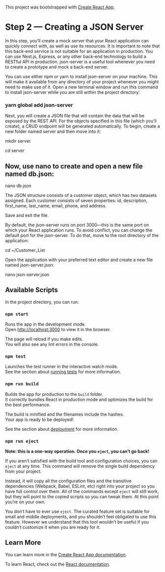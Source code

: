 This project was bootstrapped with [Create React App](https://github.com/facebook/create-react-app).

# Step 2 — Creating a JSON Server

In this step, you’ll create a mock server that your React application can quickly connect with, as well as use its resources. It is important to note that this back-end service is not suitable for an application in production. You can use Nest.js, Express, or any other back-end technology to build a RESTful API in production. json-server is a useful tool whenever you need to create a prototype and mock a back-end server.

You can use either npm or yarn to install json-server on your machine. This will make it available from any directory of your project whenever you might need to make use of it. Open a new terminal window and run this command to install json-server while you are still within the project directory:

### yarn global add json-server

Next, you will create a JSON file that will contain the data that will be exposed by the REST API. For the objects specified in this file (which you’ll create), a CRUD endpoint will be generated automatically. To begin, create a new folder named server and then move into it:

mkdir server

cd server

## Now, use nano to create and open a new file named db.json:

nano db.json

The JSON structure consists of a customer object, which has two datasets assigned. Each customer consists of seven properties: id, description, first_name, last_name, email, phone, and address.

Save and exit the file.

By default, the json-server runs on port 3000—this is the same port on which your React application runs. To avoid conflict, you can change the default port for the json-server. To do that, move to the root directory of the application:

cd ~/Customer_List

Open the application with your preferred text editor and create a new file named json-server.json:

nano json-server.json

## Available Scripts

In the project directory, you can run:

### `npm start`

Runs the app in the development mode.<br>
Open [http://localhost:3000](http://localhost:3000) to view it in the browser.

The page will reload if you make edits.<br>
You will also see any lint errors in the console.

### `npm test`

Launches the test runner in the interactive watch mode.<br>
See the section about [running tests](https://facebook.github.io/create-react-app/docs/running-tests) for more information.

### `npm run build`

Builds the app for production to the `build` folder.<br>
It correctly bundles React in production mode and optimizes the build for the best performance.

The build is minified and the filenames include the hashes.<br>
Your app is ready to be deployed!

See the section about [deployment](https://facebook.github.io/create-react-app/docs/deployment) for more information.

### `npm run eject`

**Note: this is a one-way operation. Once you `eject`, you can’t go back!**

If you aren’t satisfied with the build tool and configuration choices, you can `eject` at any time. This command will remove the single build dependency from your project.

Instead, it will copy all the configuration files and the transitive dependencies (Webpack, Babel, ESLint, etc) right into your project so you have full control over them. All of the commands except `eject` will still work, but they will point to the copied scripts so you can tweak them. At this point you’re on your own.

You don’t have to ever use `eject`. The curated feature set is suitable for small and middle deployments, and you shouldn’t feel obligated to use this feature. However we understand that this tool wouldn’t be useful if you couldn’t customize it when you are ready for it.

## Learn More

You can learn more in the [Create React App documentation](https://facebook.github.io/create-react-app/docs/getting-started).

To learn React, check out the [React documentation](https://reactjs.org/).

